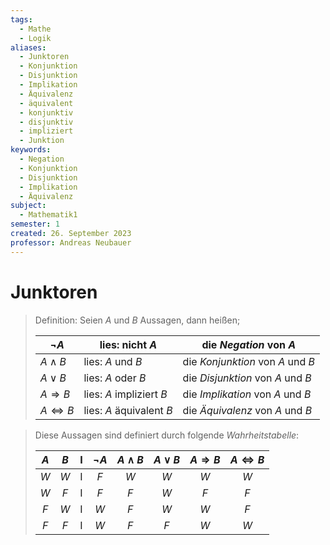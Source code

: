 ```yaml
---
tags:
  - Mathe
  - Logik
aliases:
  - Junktoren
  - Konjunktion
  - Disjunktion
  - Implikation
  - Äquivalenz
  - äquivalent
  - konjunktiv
  - disjunktiv
  - impliziert
  - Junktion
keywords:
  - Negation
  - Konjunktion
  - Disjunktion
  - Implikation
  - Äquivalenz
subject:
  - Mathematik1
semester: 1
created: 26. September 2023
professor: Andreas Neubauer
---
```

 

# Junktoren

> Definition: Seien $A$ und $B$ Aussagen, dann heißen; 
>
> | $\neg A$             | lies: nicht $A$          | die *Negation* von $A$            |
> | -------------------- | ------------------------ | --------------------------------- |
> | $A\wedge B$          | lies: $A$ und $B$        | die *Konjunktion* von $A$ und $B$ |
> | $A\vee B$            | lies: $A$ oder $B$       | die *Disjunktion* von $A$ und $B$ |
> | $A\Rightarrow B$     | lies: $A$ impliziert $B$ | die *Implikation* von $A$ und $B$ |
> | $A\Leftrightarrow B$ | lies: $A$ äquivalent $B$ | die *Äquivalenz* von $A$ und $B$  |

> Diese Aussagen sind definiert durch folgende *Wahrheitstabelle*:
>
> | $A$ | $B$ |  I   | $\neg A$ | $A\wedge B$ | $A\vee B$ | $A\Rightarrow B$ | $A\Leftrightarrow B$ |
> |:---:|:---:| --- |:--------:|:-----------:|:---------:|:----------------:|:--------------------:|
> | $W$ | $W$ |  I   |   $F$    |     $W$     |    $W$    |       $W$        |         $W$          |
> | $W$ | $F$ |   I  |   $F$    |     $F$     |    $W$    |       $F$        |         $F$          |
> | $F$ | $W$ |  I   |   $W$    |     $F$     |    $W$    |       $W$        |         $F$          |
> | $F$ | $F$ |  I   |   $W$    |     $F$     |    $F$    |       $W$        |         $W$          |
